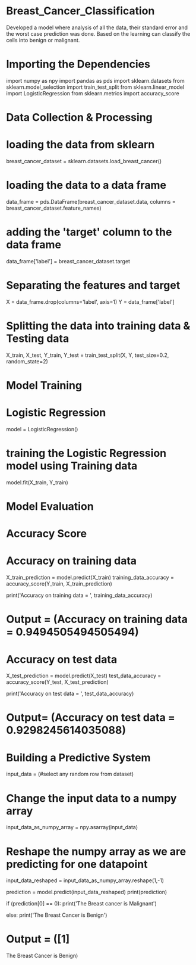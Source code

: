 # Breast_Cancer_Classification
 Developed a model where analysis of all the data, their standard error and the worst case prediction was done. Based on the learning can classify the cells into benign or malignant. 

# Importing the Dependencies
import numpy as npy
import pandas as pds
import sklearn.datasets
from sklearn.model_selection import train_test_split
from sklearn.linear_model import LogisticRegression
from sklearn.metrics import accuracy_score

# Data Collection & Processing

# loading the data from sklearn
breast_cancer_dataset = sklearn.datasets.load_breast_cancer()

# loading the data to a data frame
data_frame = pds.DataFrame(breast_cancer_dataset.data, columns = breast_cancer_dataset.feature_names)

# adding the 'target' column to the data frame
data_frame['label'] = breast_cancer_dataset.target

# Separating the features and target

X = data_frame.drop(columns='label', axis=1)
Y = data_frame['label']

# Splitting the data into training data & Testing data

X_train, X_test, Y_train, Y_test = train_test_split(X, Y, test_size=0.2, random_state=2)

# Model Training

# Logistic Regression

model = LogisticRegression()

# training the Logistic Regression model using Training data

model.fit(X_train, Y_train)

# Model Evaluation

# Accuracy Score

# Accuracy on training data
X_train_prediction = model.predict(X_train)
training_data_accuracy = accuracy_score(Y_train, X_train_prediction)

print('Accuracy on training data = ', training_data_accuracy)
# Output = (Accuracy on training data =  0.9494505494505494)

# Accuracy on test data
X_test_prediction = model.predict(X_test)
test_data_accuracy = accuracy_score(Y_test, X_test_prediction)

print('Accuracy on test data = ', test_data_accuracy)
# Output= (Accuracy on test data =  0.9298245614035088)

# Building a Predictive System

input_data = (#select any random row from dataset)

# Change the input data to a numpy array
input_data_as_numpy_array = npy.asarray(input_data)

# Reshape the numpy array as we are predicting for one datapoint
input_data_reshaped = input_data_as_numpy_array.reshape(1,-1)

prediction = model.predict(input_data_reshaped)
print(prediction)

if (prediction[0] == 0):
  print('The Breast cancer is Malignant')

else:
  print('The Breast Cancer is Benign')

# Output = ([1]
The Breast Cancer is Benign)



